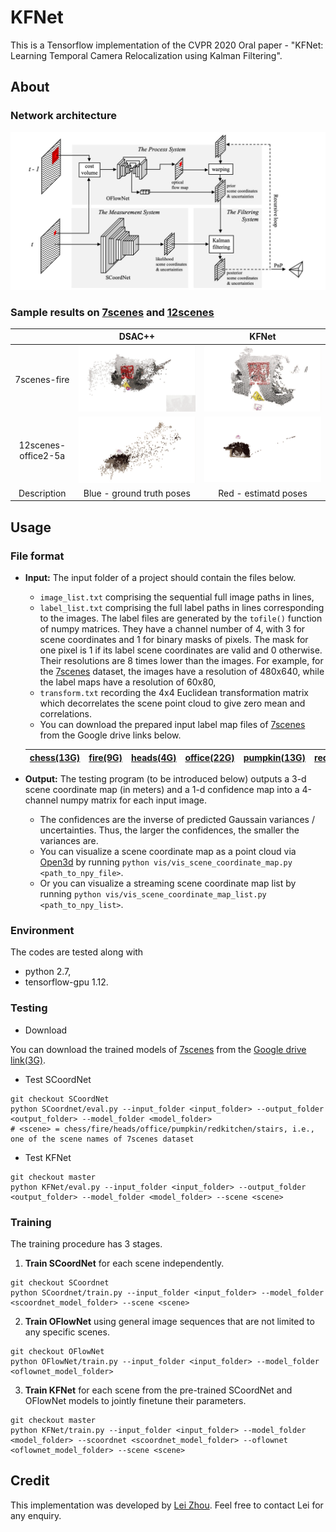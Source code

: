 # KFNet
This is a Tensorflow implementation of the CVPR 2020 Oral paper - "KFNet: Learning Temporal Camera Relocalization using Kalman Filtering".


## About

### Network architecture

<p align="center">
<img src=doc/architecture.jpg alt="drawing" width="700"/>
</p>


### Sample results on [7scenes](https://www.microsoft.com/en-us/research/project/rgb-d-dataset-7-scenes/) and [12scenes](http://graphics.stanford.edu/projects/reloc/)

|| DSAC++ | KFNet |
|:--:|:--:|:--:|
|7scenes-fire       | ![Alt Text](doc/fire_DSAC++_pip.gif)       | ![Alt Text](doc/fire_KFNet_pip.gif)      |
|12scenes-office2-5a| ![Alt Text](doc/office2_5a_DSAC++_pip.gif) | ![Alt Text](doc/office2_5a_KFNet_pip.gif)|
|Description | Blue - ground truth poses   | Red - estimatd poses |

## Usage

### File format

* **Input:** The input folder of a project should contain the files below.
	* `image_list.txt` comprising the sequential full image paths in lines, 
	* `label_list.txt` comprising the full label paths in lines corresponding to the images. The label files are generated by the `tofile()` function of numpy matrices. They have a channel number of 4, with 3 for scene coordinates and 1 for binary masks of pixels. The mask for one pixel is 1 if its label scene coordinates are valid and 0 otherwise. Their resolutions are 8 times lower than the images. For example, for the [7scenes](https://www.microsoft.com/en-us/research/project/rgb-d-dataset-7-scenes/) dataset, the images have a resolution of 480x640, while the label maps have a resolution of 60x80,
	* `transform.txt` recording the 4x4 Euclidean transformation matrix which decorrelates the scene point cloud to give zero mean and correlations.
	* You can download the prepared input label map files of [7scenes](https://www.microsoft.com/en-us/research/project/rgb-d-dataset-7-scenes/) from the Google drive links below.

	|[chess(13G)](https://drive.google.com/open?id=15LCNv8cZkg1tINggssB--MWDGxE3LoYq) |[fire(9G)](https://drive.google.com/open?id=1EaVPg_-6gp_7PWvsiHk05QHU425t5dql) |[heads(4G)](https://drive.google.com/open?id=1aYJPdekYuofNcqdsLNdphzCVVX93zT1w) |[office(22G)](https://drive.google.com/open?id=16hMHwI8dnWEmt0HoevfQxNsnyO7ND6Nb) |[pumpkin(13G)](https://drive.google.com/open?id=1elobB_maZ5tW1v_K3Anl9BGGlnkCKI8e) |[redkitchen(27G)](https://drive.google.com/open?id=1j5UG23me1Z8Sz9PBCeTNeZsw3mSeUTtS) |[stairs(7G)](https://drive.google.com/open?id=1Hv9bOsf68xNyaOJqpnOKHKcv9YYXroLj) |
	|:-:|:-:|:-:|:-:|:-:|:-:|:-:|

* **Output:** The testing program (to be introduced below) outputs a 3-d scene coordinate map (in meters) and a 1-d confidence map into a 4-channel numpy matrix for each input image. 
	* The confidences are the inverse of predicted Gaussain variances / uncertainties. Thus, the larger the confidences, the smaller the variances are. 
	* You can visualize a scene coordinate map as a point cloud via [Open3d](http://www.open3d.org/docs/release/getting_started.html) by running ```python vis/vis_scene_coordinate_map.py <path_to_npy_file>```.
	* Or you can visualize a streaming scene coordinate map list by running ```python vis/vis_scene_coordinate_map_list.py <path_to_npy_list>```.


### Environment

The codes are tested along with 
* python 2.7,
* tensorflow-gpu 1.12.

### Testing

* Download

You can download the trained models of [7scenes](https://www.microsoft.com/en-us/research/project/rgb-d-dataset-7-scenes/) from the [Google drive link(3G)](https://drive.google.com/open?id=13KZGz_akJw8iTQW90pgbuw2JAQzV7cG8).

* Test SCoordNet
```
git checkout SCoordNet
python SCoordnet/eval.py --input_folder <input_folder> --output_folder <output_folder> --model_folder <model_folder>
# <scene> = chess/fire/heads/office/pumpkin/redkitchen/stairs, i.e., one of the scene names of 7scenes dataset
```

* Test KFNet
```
git checkout master
python KFNet/eval.py --input_folder <input_folder> --output_folder <output_folder> --model_folder <model_folder> --scene <scene>
```

### Training

The training procedure has 3 stages. 

1. **Train SCoordNet** for each scene independently.
```
git checkout SCoordnet
python SCoordnet/train.py --input_folder <input_folder> --model_folder <scoordnet_model_folder> --scene <scene>
```

2. **Train OFlowNet** using general image sequences that are not limited to any specific scenes.
```
git checkout OFlowNet
python OFlowNet/train.py --input_folder <input_folder> --model_folder <oflownet_model_folder>
```

3. **Train KFNet** for each scene from the pre-trained SCoordNet and OFlowNet models to jointly finetune their parameters.
```
git checkout master
python KFNet/train.py --input_folder <input_folder> --model_folder <model_folder> --scoordnet <scoordnet_model_folder> --oflownet <oflownet_model_folder> --scene <scene>
```



## Credit

This implementation was developed by [Lei Zhou](https://zlthinker.github.io/). Feel free to contact Lei for any enquiry.
